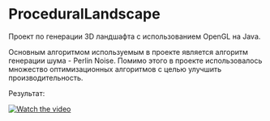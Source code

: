 # ProceduralLandscape

Проект по генерации 3D ландшафта с использованием OpenGL на Java. 

Основным алгоритмом используемым в проекте является алгоритм генерации шума - Perlin Noise. 
Помимо этого в проекте использовалось множество оптимизационных алгоритмов с целью улучшить производительность.

Результат:

[![Watch the video](https://img.youtube.com/vi/3vSyjhINUFM/0.jpg)](https://www.youtube.com/watch?v=3vSyjhINUFM)
